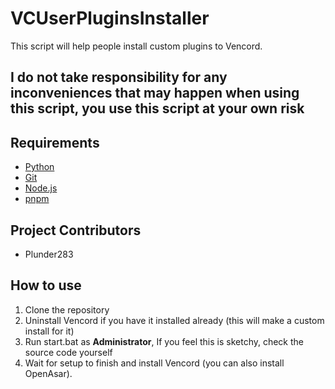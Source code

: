 # VCUserPluginsInstaller

This script will help people install custom plugins to Vencord.

## I do not take responsibility for any inconveniences that may happen when using this script, you use this script at your own risk

## Requirements

- [Python](https://www.python.org/downloads/)
- [Git](https://git-scm.com/downloads)
- [Node.js](https://nodejs.org/en/download/package-manager)
- [pnpm](https://pnpm.io/installation)

## Project Contributors

- Plunder283

## How to use

1. Clone the repository
2. Uninstall Vencord if you have it installed already (this will make a custom install for it)
3. Run start.bat as **Administrator**, If you feel this is sketchy, check the source code yourself
4. Wait for setup to finish and install Vencord (you can also install OpenAsar).
